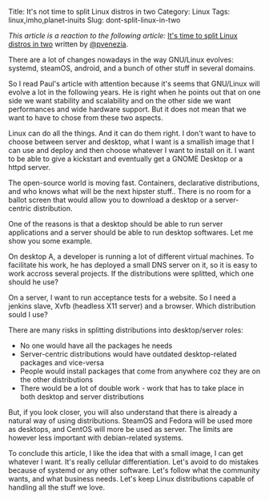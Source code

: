 Title: It's not time to split Linux distros in two
Category: Linux
Tags: linux,imho,planet-inuits
Slug: dont-split-linux-in-two

*This article is a reaction to the following article:* [It's time to split Linux distros in two](http://www.infoworld.com/d/data-center/its-time-split-linux-in-two-249704) written by [@pvenezia](https://twitter.com/pvenezia).

There are a lot of changes nowadays in the way GNU/Linux evolves: systemd, steamOS, android, and a bunch of other stuff in several domains.

So I read Paul's article with attention because it's seems that GNU/Linux will evolve a lot in the following years. He is right when he points out that on one side we want stability and scalability and on the other side we want performances and wide hardware support. But it does not mean that we want to have to chose from these two aspects.

Linux can do all the things. And it can do them right. I don't want to have to choose between server and desktop, what I want is a smallish image that I can use and deploy and then choose whatever I want to install on it. I want to be able to give a kickstart and eventually get a GNOME Desktop or a httpd server.

The open-source world is moving fast. Containers, declarative distributions, and who knows what will be the next hipster stuff.. There is no room for a ballot screen that would allow you to download a desktop or a server-centric distribution.

One of the reasons is that a desktop should be able to run server applications and a server should be able to run desktop softwares. Let me show you some example.

On desktop A, a developer is running a lot of different virtual machines. To facilitate his work, he has deployed a small DNS server on it, so it is easy to work accross several projects. If the distributions were splitted, which one should he use?

On a server, I want to run acceptance tests for a website. So I need a jenkins slave, Xvfb (headless X11 server) and a browser. Which distribution sould I use?

There are many risks in splitting distributions into desktop/server roles:

* No one would have all the packages he needs
* Server-centric distributions would have outdated desktop-related packages and vice-versa
* People would install packages that come from anywhere coz they are on the other distributions
* There would be a lot of double work - work that has to take place in both desktop and server distributions

But, if you look closer, you will also understand that there is already a natural way of using distributions. SteamOS and Fedora will be used more as desktops, and CentOS will more be used as server. The limits are however less important with debian-related systems.

To conclude this article, I like the idea that with a small image, I can get whatever I want. It's really cellular differentiation. Let's avoid to do mistakes because of systemd or any other software. Let's follow what the community wants, and what business needs. Let's keep Linux distributions capable of handling all the stuff we love.

